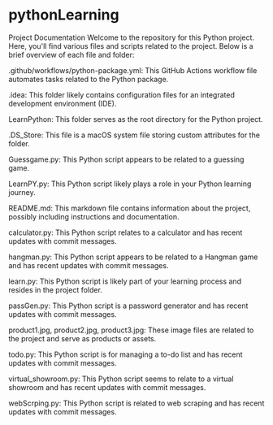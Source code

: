 # pythonLearning

Project Documentation
Welcome to the repository for this Python project. Here, you'll find various files and scripts related to the project. Below is a brief overview of each file and folder:

.github/workflows/python-package.yml: This GitHub Actions workflow file automates tasks related to the Python package.

.idea: This folder likely contains configuration files for an integrated development environment (IDE).

LearnPython: This folder serves as the root directory for the Python project.

.DS_Store: This file is a macOS system file storing custom attributes for the folder.

Guessgame.py: This Python script appears to be related to a guessing game.

LearnPY.py: This Python script likely plays a role in your Python learning journey.

README.md: This markdown file contains information about the project, possibly including instructions and documentation.

calculator.py: This Python script relates to a calculator and has recent updates with commit messages.

hangman.py: This Python script appears to be related to a Hangman game and has recent updates with commit messages.

learn.py: This Python script is likely part of your learning process and resides in the project folder.

passGen.py: This Python script is a password generator and has recent updates with commit messages.

product1.jpg, product2.jpg, product3.jpg: These image files are related to the project and serve as products or assets.

todo.py: This Python script is for managing a to-do list and has recent updates with commit messages.

virtual_showroom.py: This Python script seems to relate to a virtual showroom and has recent updates with commit messages.

webScrping.py: This Python script is related to web scraping and has recent updates with commit messages.
